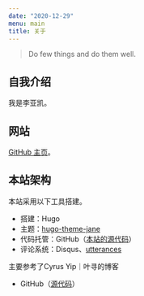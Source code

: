 ```yaml
---
date: "2020-12-29"
menu: main
title: 关于
---
```


> Do few things and do them well.

## 自我介绍

我是李亚凯。

## 网站

[GitHub 主页](https://github.com/YakaiLi)。


## 本站架构

本站采用以下工具搭建。

- 搭建：Hugo
- 主题：[hugo-theme-jane](https://github.com/xianmin/hugo-theme-jane)
- 代码托管：GitHub（[本站的源代码](https://github.com/YakaiLi/yakaili.github.io)）
- 评论系统：Disqus、[utterances](https://github.com/utterance/utterances)


主要参考了Cyrus Yip｜叶寻的博客

- GitHub（[源代码](https://github.com/CyrusYip/cyrusyip-blog)）
